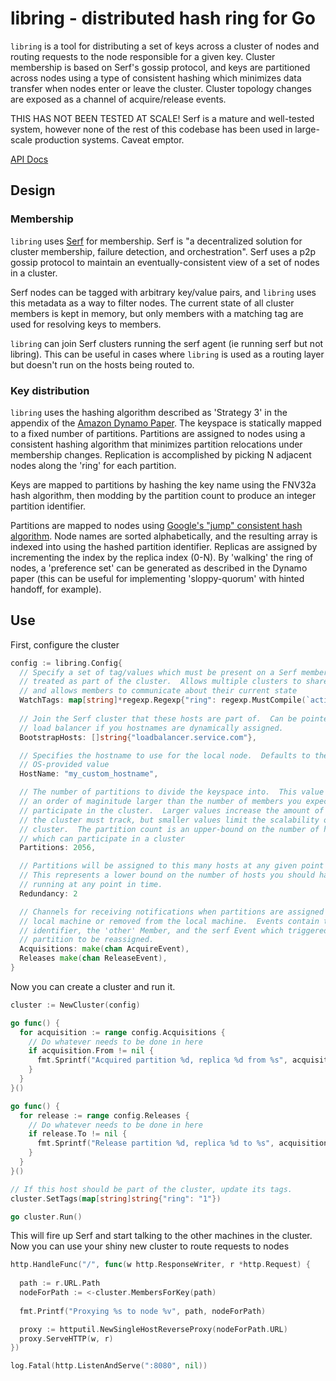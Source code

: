 # libring - distributed hash ring for Go

`libring` is a tool for distributing a set of keys across a cluster of
nodes and routing requests to the node responsible for a given key.
Cluster membership is based on Serf's gossip protocol, and keys are partitioned
across nodes using a type of consistent hashing which minimizes data transfer
when nodes enter or leave the cluster.  Cluster topology changes are exposed as
a channel of acquire/release events.

THIS HAS NOT BEEN TESTED AT SCALE!  Serf is a mature and well-tested system,
however none of the rest of this codebase has been used in large-scale
production systems.  Caveat emptor.

[API Docs](http://godoc.org/github.com/kerinin/libring)

## Design

### Membership

`libring` uses [Serf](https://www.serfdom.io/) for membership.  Serf is "a
decentralized solution for cluster membership, failure detection, and
orchestration".  Serf uses a p2p gossip protocol to maintain an
eventually-consistent view of a set of nodes in a cluster.  

Serf nodes can be tagged with arbitrary key/value pairs, and `libring` uses this
metadata as a way to filter nodes.  The current state of all cluster members is
kept in memory, but only members with a matching tag are used for resolving keys
to members.

`libring` can join Serf clusters running the serf agent (ie running serf but not
libring).  This can be useful in cases where `libring` is used as a routing
layer but doesn't run on the hosts being routed to.  


### Key distribution

`libring` uses the hashing algorithm described as 'Strategy 3' in the appendix
of the [Amazon Dynamo
Paper](http://www.allthingsdistributed.com/files/amazon-dynamo-sosp2007.pdf).
The keyspace is statically mapped to a fixed number of partitions.  Partitions
are assigned to nodes using a consistent hashing algorithm that minimizes
partition relocations under membership changes.  Replication is accomplished by
picking N adjacent nodes along the 'ring' for each partition.

Keys are mapped to partitions by hashing the key name using the FNV32a hash
algorithm, then modding by the partition count to produce an integer partition
identifier.

Partitions are mapped to nodes using [Google's "jump" consistent hash
algorithm](http://arxiv.org/abs/1406.2294).  Node names are sorted alphabetically,
and the resulting array is indexed into using the hashed partition identifier. 
Replicas are assigned by incrementing the index by the replica index (0-N).  By
'walking' the ring of nodes, a 'preference set' can be generated as described in
the Dynamo paper (this can be useful for implementing 'sloppy-quorum' with
hinted handoff, for example).


## Use

First, configure the cluster

```go
config := libring.Config{
  // Specify a set of tag/values which must be present on a Serf member to be
  // treated as part of the cluster.  Allows multiple clusters to share members,
  // and allows members to communicate about their current state
  WatchTags: map[string]*regexp.Regexp{"ring": regexp.MustCompile(`active`)},
  
  // Join the Serf cluster that these hosts are part of.  Can be pointed at a 
  // load balancer if you hostnames are dynamically assigned.
  BootstrapHosts: []string{"loadbalancer.service.com"},

  // Specifies the hostname to use for the local node.  Defaults to the
  // OS-provided value
  HostName: "my_custom_hostname",

  // The number of partitions to divide the keyspace into.  This value should be
  // an order of maginitude larger than the number of members you expect to
  // participate in the cluster.  Larger values increase the amount of metadata
  // the cluster must track, but smaller values limit the scalability of the
  // cluster.  The partition count is an upper-bound on the number of hosts
  // which can participate in a cluster
  Partitions: 2056,

  // Partitions will be assigned to this many hosts at any given point in time.
  // This represents a lower bound on the number of hosts you should have
  // running at any point in time.
  Redundancy: 2

  // Channels for receiving notifications when partitions are assigned to the
  // local machine or removed from the local machine.  Events contain the partition 
  // identifier, the 'other' Member, and the serf Event which triggered the 
  // partition to be reassigned.
  Acquisitions: make(chan AcquireEvent),
  Releases make(chan ReleaseEvent),
}
```

Now you can create a cluster and run it.

```go
cluster := NewCluster(config)

go func() {
  for acquisition := range config.Acquisitions {
    // Do whatever needs to be done in here
    if acquisition.From != nil {
      fmt.Sprintf("Acquired partition %d, replica %d from %s", acquisition.Partition, acquisition.Replica, acquisition.From.Name)
    }
  }
}()

go func() {
  for release := range config.Releases {
    // Do whatever needs to be done in here
    if release.To != nil {
      fmt.Sprintf("Release partition %d, replica %d to %s", acquisition.Partition, acquisition.Replica, acquisition.To.Name)
    }
  }
}()

// If this host should be part of the cluster, update its tags.
cluster.SetTags(map[string]string{"ring": "1"})

go cluster.Run()
```

This will fire up Serf and start talking to the other machines in the cluster.
Now you can use your shiny new cluster to route requests to nodes

```go
http.HandleFunc("/", func(w http.ResponseWriter, r *http.Request) {
  
  path := r.URL.Path
  nodeForPath := <-cluster.MembersForKey(path)
  
  fmt.Printf("Proxying %s to node %v", path, nodeForPath)

  proxy := httputil.NewSingleHostReverseProxy(nodeForPath.URL)
  proxy.ServeHTTP(w, r)
})

log.Fatal(http.ListenAndServe(":8080", nil))
```
